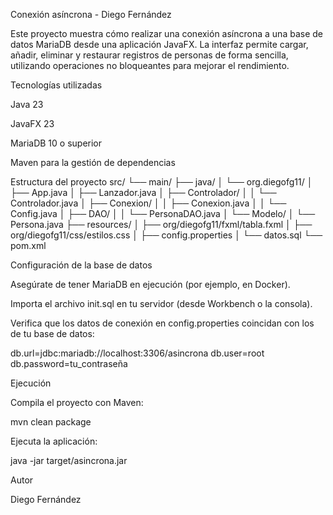 Conexión asíncrona - Diego Fernández

Este proyecto muestra cómo realizar una conexión asíncrona a una base de datos MariaDB desde una aplicación JavaFX.
La interfaz permite cargar, añadir, eliminar y restaurar registros de personas de forma sencilla, utilizando operaciones no bloqueantes para mejorar el rendimiento.

Tecnologías utilizadas

Java 23

JavaFX 23

MariaDB 10 o superior

Maven para la gestión de dependencias

Estructura del proyecto
src/
└── main/
├── java/
│    └── org.diegofg11/
│          ├── App.java
│          ├── Lanzador.java
│          ├── Controlador/
│          │     └── Controlador.java
│          ├── Conexion/
│          │     ├── Conexion.java
│          │     └── Config.java
│          ├── DAO/
│          │     └── PersonaDAO.java
│          └── Modelo/
│                └── Persona.java
├── resources/
│    ├── org/diegofg11/fxml/tabla.fxml
│    ├── org/diegofg11/css/estilos.css
│    ├── config.properties
│    └── datos.sql
└── pom.xml

Configuración de la base de datos

Asegúrate de tener MariaDB en ejecución (por ejemplo, en Docker).

Importa el archivo init.sql en tu servidor (desde Workbench o la consola).

Verifica que los datos de conexión en config.properties coincidan con los de tu base de datos:

db.url=jdbc:mariadb://localhost:3306/asincrona
db.user=root
db.password=tu_contraseña

Ejecución

Compila el proyecto con Maven:

mvn clean package


Ejecuta la aplicación:

java -jar target/asincrona.jar

Autor

Diego Fernández